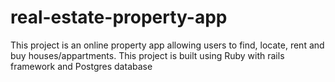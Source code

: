 # real-estate-property-app
This project is an online property app allowing users to find, locate, rent and buy houses/appartments. This project is built using Ruby with rails framework and Postgres database
